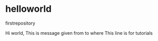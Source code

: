 # helloworld
firstrepository

Hi world,
This is message given from to where
This line is for tutorials
